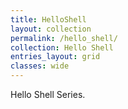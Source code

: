 ```yaml
---
title: HelloShell
layout: collection
permalink: /hello_shell/
collection: Hello Shell
entries_layout: grid
classes: wide
---
```


Hello Shell Series.

